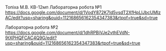 Топіха М.В. КВ-12мп
Лабораторна робота №1 https://docs.google.com/document/d/1VodY872K7Id5vsdT2XfHpLlJbcUMIzAC/edit?usp=sharing&ouid=112168656162354347383&rtpof=true&sd=true

Лабораторна робота №2 https://docs.google.com/document/d/1dhRPBiVJe2vthEVdN-9tXPHQFCAC4Q9G/edit?usp=sharing&ouid=112168656162354347383&rtpof=true&sd=true